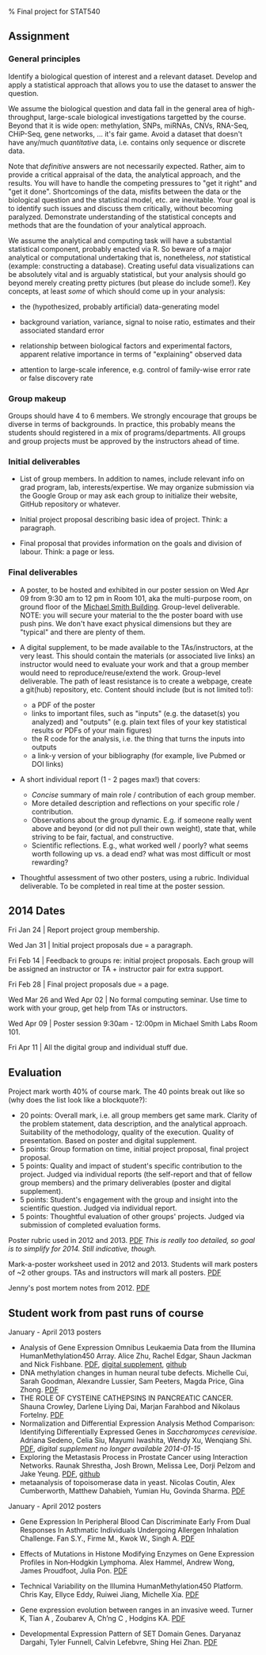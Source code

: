 % Final project for STAT540

## Assignment

### General principles

Identify a biological question of interest and a relevant dataset. Develop and apply a statistical approach that allows you to use the dataset to answer the question.

We assume the biological question and data fall in the general area of high-throughput, large-scale biological investigations targetted by the course. Beyond that it is wide open: methylation, SNPs, miRNAs, CNVs, RNA-Seq, CHiP-Seq, gene networks, ... it's fair game. Avoid a dataset that doesn't have any/much *quantitative* data, i.e. contains only sequence or discrete data.

Note that _definitive_ answers are not necessarily expected.  Rather, aim to provide a critical appraisal of the data, the analytical approach, and the results. You will have to handle the competing pressures to "get it right" and "get it done". Shortcomings of the data, misfits between the data or the biological question and the statistical model, etc. are inevitable. Your goal is to identify such issues and discuss them critically, without becoming paralyzed. Demonstrate understanding of the statistical concepts and methods that are the foundation of your analytical approach.

We assume the analytical and computing task will have a substantial statistical component, probably enacted via R.  So beware of a major analytical or computational undertaking that is, nonetheless, _not_
statistical (example: constructing a database). Creating useful data visualizations can be absolutely vital and is arguably statistical, but your analysis should go beyond merely creating pretty pictures (but please do include some!). Key concepts, at least _some_ of which should come up in your analysis:

  * the (hypothesized, probably artificial) data-generating model

  * background variation, variance, signal to noise ratio, estimates and their associated standard error

  * relationship between biological factors and experimental factors, apparent relative importance in terms of "explaining" observed data

  * attention to large-scale inference, e.g. control of family-wise error rate or false discovery rate

### Group makeup

Groups should have 4 to 6 members. We strongly encourage that groups be diverse in terms of backgrounds. In practice, this probably means the students should registered in a mix of programs/departments. All groups and group projects must be approved by the instructors ahead of time.

### Initial deliverables

  * List of group members. In addition to names, include relevant info on grad program, lab, interests/expertise. We may organize submission via the Google Group or may ask each group to initialize their website, GitHub repository or whatever.

  * Initial project proposal describing basic idea of project. Think: a paragraph.

  * Final proposal that provides information on the goals and division of labour. Think: a page or less.

### Final deliverables

  * A poster, to be hosted and exhibited in our poster session on Wed Apr 09 from 9:30 am to 12 pm in Room 101, aka the multi-purpose room, on ground floor of the [Michael Smith Building](http://www.maps.ubc.ca/PROD/index_detail.php?locat1=083). Group-level deliverable. NOTE: you will secure your material to the the poster board with use push pins.  We don't have exact physical dimensions but they are "typical" and there are plenty of them.

  * A digital supplement, to be made available to the TAs/instructors, at the very least.  This should contain the materials (or associated live links) an instructor would need to evaluate your work and that a group member would need to reproduce/reuse/extend the work. Group-level deliverable. The path of least resistance is to create a webpage, create a git(hub) repository, etc. Content should include (but is not limited to!):

	  - a PDF of the poster
	  - links to important files, such as "inputs" (e.g. the dataset(s) you analyzed) and "outputs" (e.g. plain text files of your key statistical results or PDFs of your main figures)
    - the R code for the analysis, i.e. the thing that turns the inputs into outputs
    - a link-y version of your bibliography (for example, live Pubmed or DOI links)

  * A short individual report (1 - 2 pages max!) that covers:

    - _Concise_ summary of main role / contribution of each group member.
    - More detailed description and reflections on your specific role / contribution.
    - Observations about the group dynamic.  E.g. if someone really went above and beyond (or did not pull their own weight), state that, while striving to be fair, factual, and constructive.
    - Scientific reflections.  E.g., what worked well / poorly? what seems worth following up vs. a dead end? what was most difficult or most rewarding?
    
  * Thoughtful assessment of two other posters, using a rubric.  Individual deliverable. To be completed in real time at the poster session.

## 2014 Dates 

Fri Jan 24 | Report project group membership.

Wed Jan 31 | Initial project proposals due = a paragraph.

Fri Feb 14 | Feedback to groups re: initial project proposals. Each group will be assigned an instructor or TA + instructor pair for extra support.

Fri Feb 28 | Final project proposals due = a page.

Wed Mar 26 and Wed Apr 02 | No formal computing seminar. Use time to work with your group, get help from TAs or instructors.

Wed Apr 09 | Poster session 9:30am - 12:00pm in Michael Smith Labs Room 101.

Fri Apr 11 | All the digital group and individual stuff due.

## Evaluation

Project mark worth 40% of course mark. The 40 points break out like so (why does the list look like a blockquote?):

  * 20 points: Overall mark, i.e. all group members get same mark. Clarity of the problem statement, data description, and the analytical approach.  Suitability of the methodology, quality of the execution. Quality of presentation. Based on poster and digital supplement.
  * 5 points: Group formation on time, initial project proposal, final project proposal.
  * 5 points: Quality and impact of student's specific contribution to the project. Judged via individual reports (the self-report and that of fellow group members) and the primary deliverables (poster and digital supplement).
  * 5 points: Student's engagement with the group and insight into the scientific question.  Judged via individual report.
  * 5 points: Thoughtful evaluation of other groups' projects. Judged via submission of completed evaluation forms.

Poster rubric used in 2012 and 2013. [PDF](posterRubric2012.pdf) *This is really too detailed, so goal is to simplify for 2014. Still indicative, though.*

Mark-a-poster worksheet used in 2012 and 2013. Students will mark posters of ~2 other groups. TAs and instructors will mark all posters. [PDF](markAPoster2012.pdf)

Jenny's post mortem notes from 2012. [PDF](jennyPostMortem2012.pdf)

## Student work from past runs of course

January - April 2013 posters

  * Analysis of Gene Expression Omnibus Leukaemia Data from the Illumina HumanMethylation450 Array. 
Alice Zhu, Rachel Edgar, Shaun Jackman and Nick Fishbane. [PDF](previousStudentWork/2013-04/poster_methylationLeukemia.pdf), [digital supplement](http://sites.google.com/site/stat540diffmethleuk/), [github](https://github.com/sjackman/stat540-project)
  * DNA methylation changes in human neural tube defects. Michelle Cui, Sarah Goodman, Alexandre Lussier, Sam Peeters, Magda Price, Gina Zhong. [PDF](previousStudentWork/2013-04/poster_methylationNeuralTubeDefects.pdf)
  * THE ROLE OF CYSTEINE CATHEPSINS IN PANCREATIC CANCER. Shauna Crowley, Darlene Liying Dai, Marjan Farahbod and Nikolaus Fortelny. [PDF](previousStudentWork/2013-04/poster_proteomicsCathepsinsPancreaticCancer.pdf)
  * Normalization and Differential Expression Analysis Method Comparison: Identifying Differentially Expressed Genes in _Saccharomyces cerevisiae_. Adriana Sedeno, Celia Siu, Mayumi Iwashita, Wendy Xu, Wenqiang Shi. [PDF](previousStudentWork/2013-04/poster_yeastNutrientLimitatDEA.pdf), *digital supplement no longer available 2014-01-15* 
  * Exploring the Metastasis Process in Prostate Cancer using Interaction Networks. Raunak Shrestha, Josh Brown, Melissa Lee, Dorji Pelzom and Jake Yeung. [PDF](previousStudentWork/2013-04/poster_prostateCancerNetworkDEA.pdf), [github](https://github.com/jakeyeung/cancer-metastasis)
  * metaanalysis of topoisomerase data in yeast. Nicolas Coutin, Alex Cumberworth, Matthew Dahabieh, Yumian Hu, Govinda Sharma. [PDF](previousStudentWork/2013-04/poster_yeastTopoisomerase.pdf)



January - April 2012 posters

* Gene Expression In Peripheral Blood Can Discriminate Early From Dual Responses In Asthmatic Individuals Undergoing Allergen Inhalation Challenge. Fan S.Y., Firme M., Kwok W., Singh A. [PDF](previousStudentWork/2012-04/poster_asthma.pdf)

* Effects of Mutations in Histone Modifying Enzymes on Gene Expression
Profiles in Non‐Hodgkin Lymphoma. Alex Hammel, Andrew Wong, James
Proudfoot, Julia Pon. [PDF](previousStudentWork/2012-04/poster_lymphoma.pdf)

* Technical Variability on the Illumina HumanMethylation450
  Platform. Chris Kay, Ellyce Eddy, Ruiwei Jiang, Michelle
  Xia. [PDF](previousStudentWork/2012-04/poster_methylation.pdf)

* Gene expression evolution between ranges in an invasive weed. Turner
K, Tian A , Zoubarev A, Ch’ng C , Hodgins
KA. [PDF](previousStudentWork/2012-04/poster_ragweed.pdf)

* Developmental Expression Pattern of SET Domain Genes. Daryanaz
  Dargahi, Tyler Funnell, Calvin Lefebvre, Shing Hei
  Zhan. [PDF](previousStudentWork/2012-04/poster_SETdomain.pdf)
